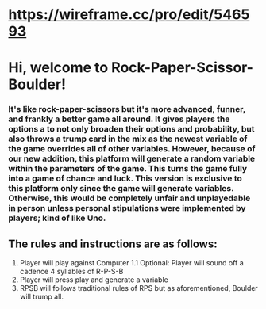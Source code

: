 # https://wireframe.cc/pro/edit/546593

# Hi, welcome to Rock-Paper-Scissor-Boulder!

### It's like rock-paper-scissors but it's more advanced, funner, and frankly a better game all around. It gives players the options a to not only broaden their options and probability, but also throws a trump card in the mix as the newest variable of the game overrides all of other variables.  However, because of our new addition, this platform will generate a random variable within the parameters of the game. This turns the game fully into a game of chance and luck. This version is exclusive to this platform only since the game will generate variables. Otherwise, this would be completely unfair and unplayedable in person unless personal stipulations were implemented by players; kind of like Uno.

## The rules and instructions are as follows:

1. Player will play against Computer
1.1 Optional: Player will sound off a cadence 4 syllables of R-P-S-B
2. Player will press play and generate a variable
3. RPSB will follows traditional rules of RPS but as aforementioned, Boulder will trump all.
